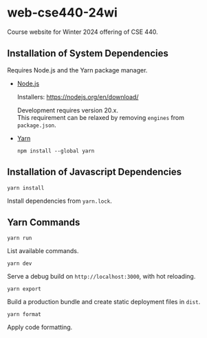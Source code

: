 # web-cse440-24wi

Course website for Winter 2024 offering of CSE 440.

## Installation of System Dependencies

Requires Node.js and the Yarn package manager.

- [Node.js](https://nodejs.org/)

  Installers: <https://nodejs.org/en/download/>

  Development requires version 20.x.  
  This requirement can be relaxed by removing `engines` from `package.json`.

- [Yarn](https://yarnpkg.com/)

  ```shell
  npm install --global yarn
  ```

## Installation of Javascript Dependencies

```shell
yarn install
```

Install dependencies from `yarn.lock`.

## Yarn Commands

```shell
yarn run
```

List available commands.

```shell
yarn dev
```

Serve a debug build on `http://localhost:3000`, with hot reloading.

```shell
yarn export
```

Build a production bundle and create static deployment files in `dist`.

```shell
yarn format
```

Apply code formatting.
